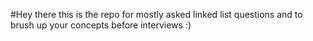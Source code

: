 #Hey there this is the repo for mostly asked linked list questions and to brush up your concepts before interviews :)
